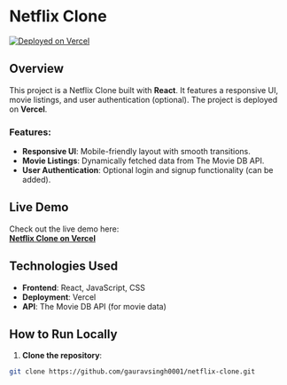 # Netflix Clone

[![Deployed on Vercel](https://img.shields.io/badge/Deployed%20on-Vercel-black?style=for-the-badge&logo=vercel)](https://vercel.com/gauravsingh0001s-projects/v0-netflix-clone)

## Overview

This project is a Netflix Clone built with **React**. It features a responsive UI, movie listings, and user authentication (optional). The project is deployed on **Vercel**.

### Features:
- **Responsive UI**: Mobile-friendly layout with smooth transitions.
- **Movie Listings**: Dynamically fetched data from The Movie DB API.
- **User Authentication**: Optional login and signup functionality (can be added).

## Live Demo

Check out the live demo here:  
**[Netflix Clone on Vercel](https://vercel.com/gauravsingh0001s-projects/v0-netflix-clone)**

## Technologies Used
- **Frontend**: React, JavaScript, CSS
- **Deployment**: Vercel
- **API**: The Movie DB API (for movie data)

## How to Run Locally

1. **Clone the repository**:

```bash
git clone https://github.com/gauravsingh0001/netflix-clone.git
